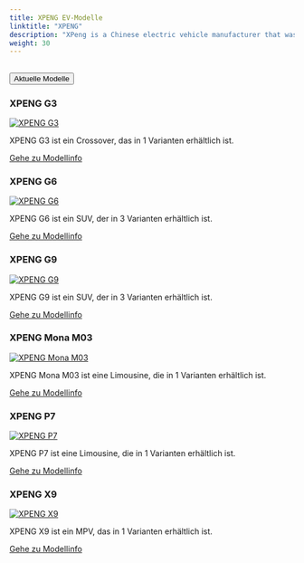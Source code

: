 ```yaml
---
title: XPENG EV-Modelle
linktitle: "XPENG"
description: "XPeng is a Chinese electric vehicle manufacturer that was founded in 2014 by He Xiaopeng, a former Alibaba executive and internet entrepreneur. The company is headquartered in Guangzhou, Guangdong, with offices in Mountain View, California, United States and is publicly traded on the New York Stock Exchange. "
weight: 30
---
```

<!-- markdownlint-disable MD033 -->
<!-- markdownlint-disable MD010 -->


<div class="accordion" id="accordionPanelsStayOpenExample">
    <div class="accordion-item">
        <h2 class="accordion-header">
            <button class="accordion-button" type="button" data-bs-toggle="collapse" data-bs-target="#panelsStayOpen-collapseOne" aria-expanded="true" aria-controls="panelsStayOpen-collapseOne">
                        Aktuelle Modelle
            </button>
        </h2>
        <div id="panelsStayOpen-collapseOne" class="accordion-collapse collapse show">
            <div class="accordion-body">
    <div class="container p-3 mb-4 bg-body-tertiary rounded border">
        <h3>XPENG G3</h3>
        <div class="row">
            <div class="col col-12 col-md-6">
                <a href="g3">
                    <img src="https://media.evkx.net/multimedia/models/xpeng/g3/g3i/main_1_st.jpeg" class="img-fluid" alt="XPENG G3" >
                </a>
            </div>
            <div class="col col-12 col-md-6"><p>
XPENG G3 ist ein Crossover, das in 1 Varianten erhältlich ist.
</p>
	<a href="g3/" class="btn btn-outline-primary" role="button">Gehe zu Modellinfo</a>
		</div>
	</div>
</div>
    <div class="container p-3 mb-4 bg-body-tertiary rounded border">
        <h3>XPENG G6</h3>
        <div class="row">
            <div class="col col-12 col-md-6">
                <a href="g6">
                    <img src="https://media.evkx.net/multimedia/models/xpeng/g6/g6_awd_performance/main_1_st.jpg" class="img-fluid" alt="XPENG G6" >
                </a>
            </div>
            <div class="col col-12 col-md-6"><p>
XPENG G6 ist ein SUV, der in 3 Varianten erhältlich ist.
</p>
	<a href="g6/" class="btn btn-outline-primary" role="button">Gehe zu Modellinfo</a>
		</div>
	</div>
</div>
    <div class="container p-3 mb-4 bg-body-tertiary rounded border">
        <h3>XPENG G9</h3>
        <div class="row">
            <div class="col col-12 col-md-6">
                <a href="g9">
                    <img src="https://media.evkx.net/multimedia/models/xpeng/g9/g9_awd_performance/main_1_st.jpg" class="img-fluid" alt="XPENG G9" >
                </a>
            </div>
            <div class="col col-12 col-md-6"><p>
XPENG G9 ist ein SUV, der in 3 Varianten erhältlich ist.
</p>
	<a href="g9/" class="btn btn-outline-primary" role="button">Gehe zu Modellinfo</a>
		</div>
	</div>
</div>
    <div class="container p-3 mb-4 bg-body-tertiary rounded border">
        <h3>XPENG Mona M03</h3>
        <div class="row">
            <div class="col col-12 col-md-6">
                <a href="mona_m03">
                    <img src="https://media.evkx.net/multimedia/models/xpeng/mona_m03/mona_m03_long_range/main_1_st.jpg" class="img-fluid" alt="XPENG Mona M03" >
                </a>
            </div>
            <div class="col col-12 col-md-6"><p>
XPENG Mona M03 ist eine Limousine, die in 1 Varianten erhältlich ist.
</p>
	<a href="mona_m03/" class="btn btn-outline-primary" role="button">Gehe zu Modellinfo</a>
		</div>
	</div>
</div>
    <div class="container p-3 mb-4 bg-body-tertiary rounded border">
        <h3>XPENG P7</h3>
        <div class="row">
            <div class="col col-12 col-md-6">
                <a href="p7">
                    <img src="https://media.evkx.net/multimedia/models/xpeng/p7/p7_awd_performance/main_1_st.jpg" class="img-fluid" alt="XPENG P7" >
                </a>
            </div>
            <div class="col col-12 col-md-6"><p>
XPENG P7 ist eine Limousine, die in 1 Varianten erhältlich ist.
</p>
	<a href="p7/" class="btn btn-outline-primary" role="button">Gehe zu Modellinfo</a>
		</div>
	</div>
</div>
    <div class="container p-3 mb-4 bg-body-tertiary rounded border">
        <h3>XPENG X9</h3>
        <div class="row">
            <div class="col col-12 col-md-6">
                <a href="x9">
                    <img src="https://media.evkx.net/multimedia/models/xpeng/x9/x9_awd_performance/main_1_st.jpg" class="img-fluid" alt="XPENG X9" >
                </a>
            </div>
            <div class="col col-12 col-md-6"><p>
XPENG X9 ist ein MPV, das in 1 Varianten erhältlich ist.
</p>
	<a href="x9/" class="btn btn-outline-primary" role="button">Gehe zu Modellinfo</a>
		</div>
	</div>
</div>
        </div>
    </div>
</div></div>
